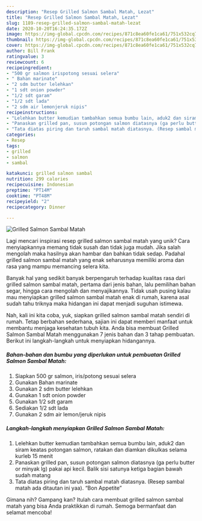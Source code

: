 ```yaml
---
description: "Resep Grilled Salmon Sambal Matah, Lezat"
title: "Resep Grilled Salmon Sambal Matah, Lezat"
slug: 1189-resep-grilled-salmon-sambal-matah-lezat
date: 2020-10-20T16:24:35.172Z
image: https://img-global.cpcdn.com/recipes/871c8ea60fe1ca61/751x532cq70/grilled-salmon-sambal-matah-foto-resep-utama.jpg
thumbnail: https://img-global.cpcdn.com/recipes/871c8ea60fe1ca61/751x532cq70/grilled-salmon-sambal-matah-foto-resep-utama.jpg
cover: https://img-global.cpcdn.com/recipes/871c8ea60fe1ca61/751x532cq70/grilled-salmon-sambal-matah-foto-resep-utama.jpg
author: Bill Frank
ratingvalue: 3
reviewcount: 6
recipeingredient:
- "500 gr salmon irispotong sesuai selera"
- " Bahan marinate"
- "2 sdm butter lelehkan"
- "1 sdt onion powder"
- "1/2 sdt garam"
- "1/2 sdt lada"
- "2 sdm air lemonjeruk nipis"
recipeinstructions:
- "Lelehkan butter kemudian tambahkan semua bumbu lain, aduk2 dan siram keatas potongan salmon, ratakan dan diamkan dikulkas selama kurleb 15 menit"
- "Panaskan grilled pan, susun potongan salmon diatasnya (ga perlu butter or minyak lg) pakai api kecil. Balik sisi satunya ketiga bagian bawah sudah matang"
- "Tata diatas piring dan taruh sambal matah diatasnya. (Resep sambal matah ada ditautan ini yaa). “Bon Appetite”"
categories:
- Resep
tags:
- grilled
- salmon
- sambal

katakunci: grilled salmon sambal 
nutrition: 299 calories
recipecuisine: Indonesian
preptime: "PT14M"
cooktime: "PT48M"
recipeyield: "2"
recipecategory: Dinner

---
```



![Grilled Salmon Sambal Matah](https://img-global.cpcdn.com/recipes/871c8ea60fe1ca61/751x532cq70/grilled-salmon-sambal-matah-foto-resep-utama.jpg)

Lagi mencari inspirasi resep grilled salmon sambal matah yang unik? Cara menyiapkannya memang tidak susah dan tidak juga mudah. Jika salah mengolah maka hasilnya akan hambar dan bahkan tidak sedap. Padahal grilled salmon sambal matah yang enak seharusnya memiliki aroma dan rasa yang mampu memancing selera kita.

Banyak hal yang sedikit banyak berpengaruh terhadap kualitas rasa dari grilled salmon sambal matah, pertama dari jenis bahan, lalu pemilihan bahan segar, hingga cara mengolah dan menyajikannya. Tidak usah pusing kalau mau menyiapkan grilled salmon sambal matah enak di rumah, karena asal sudah tahu triknya maka hidangan ini dapat menjadi suguhan istimewa.




Nah, kali ini kita coba, yuk, siapkan grilled salmon sambal matah sendiri di rumah. Tetap berbahan sederhana, sajian ini dapat memberi manfaat untuk membantu menjaga kesehatan tubuh kita. Anda bisa membuat Grilled Salmon Sambal Matah menggunakan 7 jenis bahan dan 3 tahap pembuatan. Berikut ini langkah-langkah untuk menyiapkan hidangannya.

<!--inarticleads1-->

##### Bahan-bahan dan bumbu yang diperlukan untuk pembuatan Grilled Salmon Sambal Matah:

1. Siapkan 500 gr salmon, iris/potong sesuai selera
1. Gunakan  Bahan marinate
1. Gunakan 2 sdm butter lelehkan
1. Gunakan 1 sdt onion powder
1. Gunakan 1/2 sdt garam
1. Sediakan 1/2 sdt lada
1. Gunakan 2 sdm air lemon/jeruk nipis




<!--inarticleads2-->

##### Langkah-langkah menyiapkan Grilled Salmon Sambal Matah:

1. Lelehkan butter kemudian tambahkan semua bumbu lain, aduk2 dan siram keatas potongan salmon, ratakan dan diamkan dikulkas selama kurleb 15 menit
1. Panaskan grilled pan, susun potongan salmon diatasnya (ga perlu butter or minyak lg) pakai api kecil. Balik sisi satunya ketiga bagian bawah sudah matang
1. Tata diatas piring dan taruh sambal matah diatasnya. (Resep sambal matah ada ditautan ini yaa). “Bon Appetite”




Gimana nih? Gampang kan? Itulah cara membuat grilled salmon sambal matah yang bisa Anda praktikkan di rumah. Semoga bermanfaat dan selamat mencoba!
